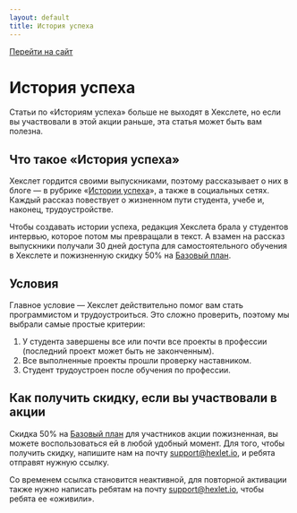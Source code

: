 ```yaml
---
layout: default
title: История успеха
---
```


[Перейти на сайт](https://ru.hexlet.io)

# История успеха

Статьи по «Историям успеха» больше не выходят в Хекслете, но если вы участвовали в этой акции раньше, эта статья может быть вам полезна.

## Что такое «История успеха»

Хекслет гордится своими выпускниками, поэтому рассказывает о них в блоге — в рубрике «[Истории успеха](https://ru.hexlet.io/blog/categories/success)», а также в социальных сетях. Каждый рассказ повествует о жизненном пути студента, учебе и, наконец, трудоустройстве.

Чтобы создавать истории успеха, редакция Хекслета брала у студентов интервью, которое потом мы превращали в текст. А взамен на рассказ выпускники получали 30 дней доступа для самостоятельного обучения в Хекслете и пожизненную скидку 50% на [Базовый план](https://help.hexlet.io/article/20459).

## Условия

Главное условие — Хекслет действительно помог вам стать программистом и трудоустроиться. Это сложно проверить, поэтому мы выбрали самые простые критерии:

1. У студента завершены все или почти все проекты в профессии (последний проект может быть не законченным).
2. Все выполненные проекты прошли проверку наставником.
3. Студент трудоустроен после обучения по профессии.

## Как получить скидку, если вы участвовали в акции

Скидка 50% на [Базовый план](https://help.hexlet.io/article/20459) для участников акции пожизненная, вы можете воспользоваться ей в любой удобный момент. Для того, чтобы получить скидку, напишите нам на почту support@hexlet.io, и ребята отправят нужную ссылку.

Со временем ссылка становится неактивной, для повторной активации также нужно написать ребятам на почту support@hexlet.io, чтобы ребята ее «оживили».
